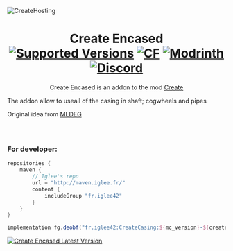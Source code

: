 

![CreateHosting](https://cdn.discordapp.com/attachments/785493649969381396/1151964355534016602/CREATE_ENCASED.png)
<h1 align="center"> Create Encased <br>
<a  href="https://www.curseforge.com/minecraft/mc-mods/create-encased/files"><img src="https://cf.way2muchnoise.eu/versions/829380.svg" alt="Supported Versions"></a>
<a  href="https://www.curseforge.com/minecraft/mc-mods/create-encased"><img src="http://cf.way2muchnoise.eu/829380.svg" alt="CF"></a>
<a  href="https://modrinth.com/mod/create-encased"><img src="https://img.shields.io/modrinth/dt/create-encased?logo=modrinth&label=&suffix=%20&style=flat&color=242629&labelColor=5ca424&logoColor=1c1c1c" alt="Modrinth"></a> 
<a  href="https://discord.gg/nFBAXfb"><img src="https://img.shields.io/discord/475580779565416451?color=5865f2&label=Discord&style=flat" alt="Discord"></a>
</h1>

<p align="center">
Create Encased is an addon to the mod <a href="https://github.com/Creators-of-Create/Create/">Create</a>

The addon allow to useall of the casing in shaft; cogwheels and pipes

Original idea from <a href="https://www.youtube.com/MrMLDEG">MLDEG</a>

</p>

<h1 align="center">
<a href="https://bisecthosting.com/iglee"><img src="https://www.bisecthosting.com/partners/custom-banners/04b018a6-2b05-42f7-bc73-448bb3ee940c.webp" alt=""></a>
</h1>

<h3>For developer:</h3>

```groovy
repositories {
    maven {
        // Iglee's repo
        url = "http://maven.iglee.fr/"
        content {
            includeGroup "fr.iglee42"
        }
    }
}
```

```groovy
implementation fg.deobf("fr.iglee42:CreateCasing:${mc_version}-${create_encased_version}
```

<a href="http://maven.iglee.fr/#/releases/fr/iglee42/CreateCasing">
        <img src="https://flat.badgen.net/maven/v/metadata-url/http/50.20.249.21:8080/releases/fr/iglee42/CreateCasing/maven-metadata.xml?color=cf9555&label=CreateEncased" alt="Create Encased Latest Version">
    </a>
